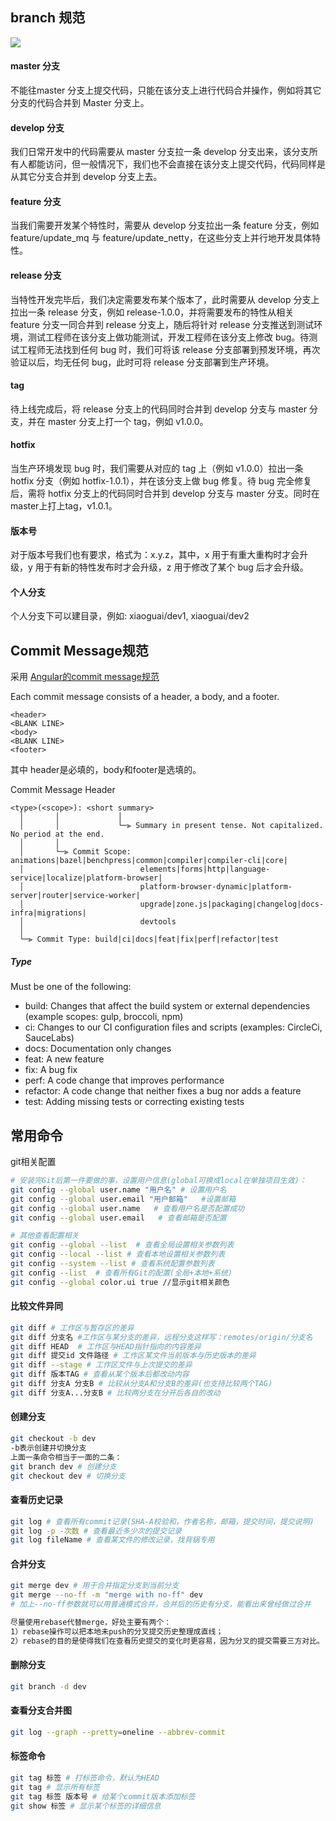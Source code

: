 ## branch 规范

<img src="./images/yvug6l4d47.png"/>

#### master 分支

不能往master 分支上提交代码，只能在该分支上进行代码合并操作，例如将其它分支的代码合并到 Master 分支上。

#### develop 分支

我们日常开发中的代码需要从 master 分支拉一条 develop 分支出来，该分支所有人都能访问，但一般情况下，我们也不会直接在该分支上提交代码，代码同样是从其它分支合并到 develop 分支上去。

#### feature 分支

当我们需要开发某个特性时，需要从 develop 分支拉出一条 feature 分支，例如 feature/update_mq 与 feature/update_netty，在这些分支上并行地开发具体特性。

#### release 分支

当特性开发完毕后，我们决定需要发布某个版本了，此时需要从 develop 分支上拉出一条 release 分支，例如 release-1.0.0，并将需要发布的特性从相关 feature 分支一同合并到 release 分支上，随后将针对 release 分支推送到测试环境，测试工程师在该分支上做功能测试，开发工程师在该分支上修改 bug。待测试工程师无法找到任何 bug 时，我们可将该 release 分支部署到预发环境，再次验证以后，均无任何 bug，此时可将 release 分支部署到生产环境。

#### tag

待上线完成后，将 release 分支上的代码同时合并到 develop 分支与 master 分支，并在 master 分支上打一个 tag，例如 v1.0.0。

#### hotfix

当生产环境发现 bug 时，我们需要从对应的 tag 上（例如 v1.0.0）拉出一条 hotfix 分支（例如 hotfix-1.0.1），并在该分支上做 bug 修复。待 bug 完全修复后，需将 hotfix 分支上的代码同时合并到 develop 分支与 master 分支。同时在master上打上tag，v1.0.1。

#### 版本号

对于版本号我们也有要求，格式为：x.y.z，其中，x 用于有重大重构时才会升级，y 用于有新的特性发布时才会升级，z 用于修改了某个 bug 后才会升级。

#### 个人分支

个人分支下可以建目录，例如: xiaoguai/dev1, xiaoguai/dev2

## Commit Message规范

采用 <a href="https://github.com/angular/angular/blob/main/CONTRIBUTING.md#commit">Angular的commit message规范</a>

Each commit message consists of a header, a body, and a footer.

```
<header>
<BLANK LINE>
<body>
<BLANK LINE>
<footer>
```

其中 header是必填的，body和footer是选填的。

Commit Message Header

```
<type>(<scope>): <short summary>
  │       │             │
  │       │             └─⫸ Summary in present tense. Not capitalized. No period at the end.
  │       │
  │       └─⫸ Commit Scope: animations|bazel|benchpress|common|compiler|compiler-cli|core|
  │                          elements|forms|http|language-service|localize|platform-browser|
  │                          platform-browser-dynamic|platform-server|router|service-worker|
  │                          upgrade|zone.js|packaging|changelog|docs-infra|migrations|
  │                          devtools
  │
  └─⫸ Commit Type: build|ci|docs|feat|fix|perf|refactor|test
```
##### Type

  Must be one of the following:

  - build: Changes that affect the build system or external dependencies (example scopes: gulp, broccoli, npm)
  - ci: Changes to our CI configuration files and scripts (examples: CircleCi, SauceLabs)
  - docs: Documentation only changes
  - feat: A new feature
  - fix: A bug fix
  - perf: A code change that improves performance
  - refactor: A code change that neither fixes a bug nor adds a feature
  - test: Adding missing tests or correcting existing tests

## 常用命令

git相关配置

```sh
# 安装完Git后第一件要做的事，设置用户信息(global可换成local在单独项目生效)：
git config --global user.name "用户名" # 设置用户名
git config --global user.email "用户邮箱"   #设置邮箱
git config --global user.name   # 查看用户名是否配置成功
git config --global user.email   # 查看邮箱是否配置

# 其他查看配置相关
git config --global --list  # 查看全局设置相关参数列表
git config --local --list # 查看本地设置相关参数列表
git config --system --list # 查看系统配置参数列表
git config --list  # 查看所有Git的配置(全局+本地+系统)
git config --global color.ui true //显示git相关颜色
```

#### 比较文件异同

```sh
git diff # 工作区与暂存区的差异
git diff 分支名 #工作区与某分支的差异，远程分支这样写：remotes/origin/分支名
git diff HEAD  # 工作区与HEAD指针指向的内容差异
git diff 提交id 文件路径 # 工作区某文件当前版本与历史版本的差异
git diff --stage # 工作区文件与上次提交的差异
git diff 版本TAG # 查看从某个版本后都改动内容
git diff 分支A 分支B # 比较从分支A和分支B的差异(也支持比较两个TAG)
git diff 分支A...分支B # 比较两分支在分开后各自的改动
```

#### 创建分支

```sh
git checkout -b dev
-b表示创建并切换分支
上面一条命令相当于一面的二条：
git branch dev # 创建分支
git checkout dev # 切换分支
```

#### 查看历史记录

```sh
git log # 查看所有commit记录(SHA-A校验和，作者名称，邮箱，提交时间，提交说明)
git log -p -次数 # 查看最近多少次的提交记录
git log fileName # 查看某文件的修改记录，找背锅专用
```

#### 合并分支

```sh
git merge dev # 用于合并指定分支到当前分支
git merge --no-ff -m "merge with no-ff" dev
# 加上--no-ff参数就可以用普通模式合并，合并后的历史有分支，能看出来曾经做过合并

尽量使用rebase代替merge，好处主要有两个：
1）rebase操作可以把本地未push的分叉提交历史整理成直线；
2）rebase的目的是使得我们在查看历史提交的变化时更容易，因为分叉的提交需要三方对比。
```

#### 删除分支

```sh
git branch -d dev
```

#### 查看分支合并图

```sh
git log --graph --pretty=oneline --abbrev-commit
```

#### 标签命令

```sh
git tag 标签 # 打标签命令，默认为HEAD
git tag # 显示所有标签
git tag 标签 版本号 # 给某个commit版本添加标签
git show 标签 # 显示某个标签的详细信息
```